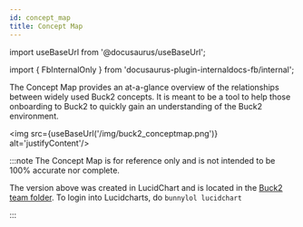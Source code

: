 ```yaml
---
id: concept_map
title: Concept Map
---
```


import useBaseUrl from '@docusaurus/useBaseUrl';

import { FbInternalOnly } from 'docusaurus-plugin-internaldocs-fb/internal';

The Concept Map provides an at-a-glance overview of the relationships between
widely used Buck2 concepts. It is meant to be a tool to help those onboarding to
Buck2 to quickly gain an understanding of the Buck2 environment.

<img src={useBaseUrl('/img/buck2_conceptmap.png')} alt='justifyContent'/>

<!-- prettier-ignore -->
:::note
The Concept Map is for reference only and is not intended to be 100%
accurate nor complete.

<FbInternalOnly>

The version above was created in LucidChart and is located in the
[Buck2 team folder](https://lucid.app/folder/invitations/accept/inv_c5c89718-b1cd-4b22-ae76-a47616719948).
To login into Lucidcharts, do `bunnylol lucidchart`

<!-- prettier-ignore -->
</FbInternalOnly>
:::
